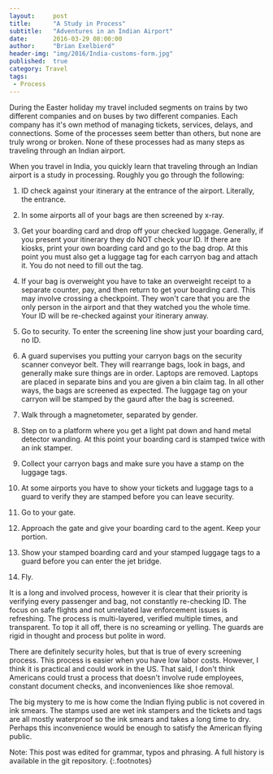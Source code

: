 ```yaml
---
layout:     post
title:      "A Study in Process"
subtitle:   "Adventures in an Indian Airport"
date:       2016-03-29 08:00:00
author:     "Brian Exelbierd"
header-img: "img/2016/India-customs-form.jpg"
published:  true
category: Travel
tags:
 - Process
---
```


During the Easter holiday my travel included segments on trains by
two different companies and on buses by two different companies.
Each company has it's own method of managing tickets, services,
delays, and connections.  Some of the processes seem better than others,
but none are truly wrong or broken.  None of these processes had as many
steps as traveling through an Indian airport.

When you travel in India, you quickly learn that traveling  through
an Indian airport is a study in processing. Roughly you go through
the following:

1. ID check against your itinerary at the entrance of the airport.
   Literally, the entrance.

2. In some airports all of your bags are then screened by x-ray.

3. Get your boarding card and drop off your checked luggage.
   Generally, if you present your itinerary they do NOT check your
   ID.  If there are kiosks, print your own boarding card and go
   to the bag drop.  At this point you must also get a luggage tag
   for each carryon bag and attach it. You do not need to fill out
   the tag.

4. If your bag is overweight you have to take an overweight receipt
   to a separate counter, pay, and then return to get your boarding
   card. This may involve crossing a checkpoint.  They won't care
   that you are the only person in the airport and that they watched
   you the whole time.  Your ID will be re-checked against your itinerary
   anway.

5. Go to security. To enter the screening line show just your
   boarding card, no ID.

6. A guard supervises you putting your carryon bags on the security
   scanner conveyor belt.  They will rearrange bags, look in bags, and
   generally make sure things are in order.  Laptops are removed.
   Laptops are placed in separate bins and you are given a bin claim
   tag.  In all other ways, the bags are screened as expected.  The
   luggage tag on your carryon will be stamped by the gaurd after the
   bag is screened.

7. Walk through a magnetometer, separated by gender. 

8. Step on to a platform where you get a light pat down and hand
   metal detector wanding. At this point your boarding card is stamped
   twice with an ink stamper.

9. Collect your carryon bags and make sure you have a stamp on the
   luggage tags.

10. At some airports you have to show your tickets and luggage tags
    to a guard to verify they are stamped before you can leave
    security.

11. Go to your gate. 

12. Approach the gate and give your boarding card to the agent.
    Keep your portion.

13. Show your stamped boarding card and your stamped luggage tags
    to a guard before you can enter the jet bridge.

14. Fly. 

It is a long and involved process, however it is clear that their
priority is verifying every passenger and bag, not constantly
re-checking ID. The focus on safe flights and not unrelated law
enforcement issues is refreshing. The process is multi-layered,
verified multiple times, and transparent. To top it all off, there
is no screaming or yelling. The guards are rigid in thought and
process but polite in word.

There are definitely security holes, but that is true of every
screening process. This process is easier when you have low labor
costs. However, I think it is practical and could work in the US.
That said, I don't think Americans could trust a process that doesn't
involve rude employees, constant document checks, and inconveniences
like shoe removal.

The big mystery to me is how come the Indian flying public is not
covered in ink smears.  The stamps used are wet ink stampers and
the tickets and tags are all mostly waterproof so the ink smears
and takes a long time to dry.  Perhaps this inconvenience would be
enough to satisfy the American flying public.

Note: This post was edited for grammar, typos and phrasing.  A full history is available in the git repository.
{:.footnotes}
